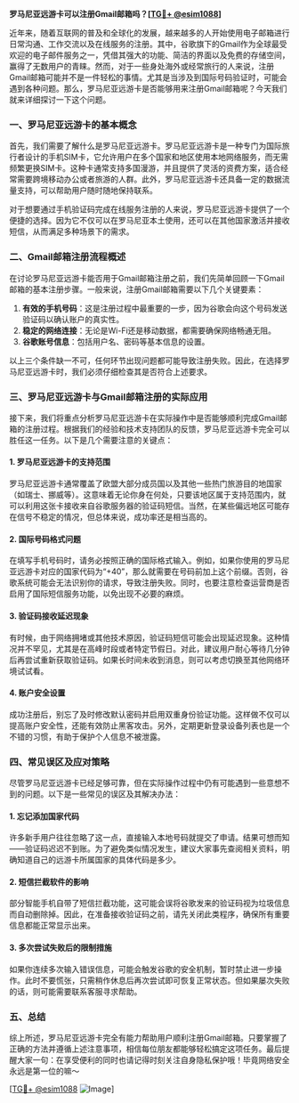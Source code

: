**罗马尼亚远游卡可以注册Gmail邮箱吗？[[TG💪+ @esim1088](https://t.me/s/esim1088)]**

近年来，随着互联网的普及和全球化的发展，越来越多的人开始使用电子邮箱进行日常沟通、工作交流以及在线服务的注册。其中，谷歌旗下的Gmail作为全球最受欢迎的电子邮件服务之一，凭借其强大的功能、简洁的界面以及免费的存储空间，赢得了无数用户的青睐。然而，对于一些身处海外或经常旅行的人来说，注册Gmail邮箱可能并不是一件轻松的事情。尤其是当涉及到国际号码验证时，可能会遇到各种问题。那么，罗马尼亚远游卡是否能够用来注册Gmail邮箱呢？今天我们就来详细探讨一下这个问题。

### 一、罗马尼亚远游卡的基本概念

首先，我们需要了解什么是罗马尼亚远游卡。罗马尼亚远游卡是一种专门为国际旅行者设计的手机SIM卡，它允许用户在多个国家和地区使用本地网络服务，而无需频繁更换SIM卡。这种卡通常支持多国漫游，并且提供了灵活的资费方案，适合经常需要跨境移动办公或者旅游的人群。此外，罗马尼亚远游卡还具备一定的数据流量支持，可以帮助用户随时随地保持联系。

对于想要通过手机验证码完成在线服务注册的人来说，罗马尼亚远游卡提供了一个便捷的选择。因为它不仅可以在罗马尼亚本土使用，还可以在其他国家激活并接收短信，从而满足多种场景下的需求。

### 二、Gmail邮箱注册流程概述

在讨论罗马尼亚远游卡能否用于Gmail邮箱注册之前，我们先简单回顾一下Gmail邮箱的基本注册步骤。一般来说，注册Gmail邮箱需要以下几个关键要素：

1. **有效的手机号码**：这是注册过程中最重要的一步，因为谷歌会向这个号码发送验证码以确认账户的真实性。
2. **稳定的网络连接**：无论是Wi-Fi还是移动数据，都需要确保网络畅通无阻。
3. **谷歌账号信息**：包括用户名、密码等基本信息的设置。

以上三个条件缺一不可，任何环节出现问题都可能导致注册失败。因此，在选择罗马尼亚远游卡时，我们必须仔细检查其是否符合上述要求。

### 三、罗马尼亚远游卡与Gmail邮箱注册的实际应用

接下来，我们将重点分析罗马尼亚远游卡在实际操作中是否能够顺利完成Gmail邮箱的注册过程。根据我们的经验和技术支持团队的反馈，罗马尼亚远游卡完全可以胜任这一任务。以下是几个需要注意的关键点：

#### 1. 罗马尼亚远游卡的支持范围

罗马尼亚远游卡通常覆盖了欧盟大部分成员国以及其他一些热门旅游目的地国家（如瑞士、挪威等）。这意味着无论你身在何处，只要该地区属于支持范围内，就可以利用这张卡接收来自谷歌服务器的验证码短信。当然，在某些偏远地区可能存在信号不稳定的情况，但总体来说，成功率还是相当高的。

#### 2. 国际号码格式问题

在填写手机号码时，请务必按照正确的国际格式输入。例如，如果你使用的罗马尼亚远游卡对应的国家代码为“+40”，那么就需要在号码前加上这个前缀。否则，谷歌系统可能会无法识别你的请求，导致注册失败。同时，也要注意检查运营商是否启用了国际短信服务功能，以免出现不必要的麻烦。

#### 3. 验证码接收延迟现象

有时候，由于网络拥堵或其他技术原因，验证码短信可能会出现延迟现象。这种情况并不罕见，尤其是在高峰时段或者特定节假日。对此，建议用户耐心等待几分钟后再尝试重新获取验证码。如果长时间未收到消息，则可以考虑切换至其他网络环境试试看。

#### 4. 账户安全设置

成功注册后，别忘了及时修改默认密码并启用双重身份验证功能。这样做不仅可以提高账户安全性，还能有效防止黑客攻击。另外，定期更新登录设备列表也是一个不错的习惯，有助于保护个人信息不被泄露。

### 四、常见误区及应对策略

尽管罗马尼亚远游卡已经足够可靠，但在实际操作过程中仍有可能遇到一些意想不到的问题。以下是一些常见的误区及其解决办法：

#### 1. 忘记添加国家代码

许多新手用户往往忽略了这一点，直接输入本地号码就提交了申请。结果可想而知——验证码迟迟不到账。为了避免类似情况发生，建议大家事先查阅相关资料，明确知道自己的远游卡所属国家的具体代码是多少。

#### 2. 短信拦截软件的影响

部分智能手机自带了短信拦截功能，这可能会误将谷歌发来的验证码视为垃圾信息而自动删除掉。因此，在准备接收验证码之前，请先关闭此类程序，确保所有重要信息都能正常显示出来。

#### 3. 多次尝试失败后的限制措施

如果你连续多次输入错误信息，可能会触发谷歌的安全机制，暂时禁止进一步操作。此时不要慌张，只需稍作休息后再次尝试即可恢复正常状态。但如果屡次失败的话，则可能需要联系客服寻求帮助。

### 五、总结

综上所述，罗马尼亚远游卡完全有能力帮助用户顺利注册Gmail邮箱。只要掌握了正确的方法并遵循上述注意事项，相信每位朋友都能够轻松搞定这项任务。最后提醒大家一句：在享受便利的同时也请记得时刻关注自身隐私保护哦！毕竟网络安全永远是第一位的嘛～

[[TG💪+ @esim1088](https://t.me/s/esim1088) ![Image](https://i.postimg.cc/4NQfJmqS/Snipaste-2025-05-13-00-14-12.png)]